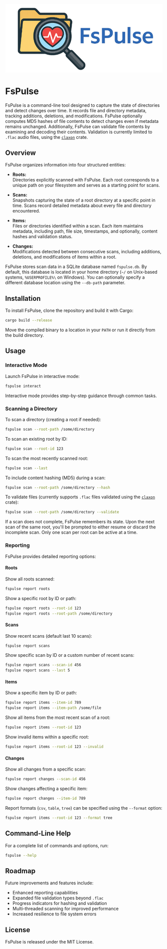 <img src="https://raw.githubusercontent.com/gtunes-dev/fspulse/main/assets/splash.png" alt="banner with image of folder and magnifying glass">

# FsPulse

FsPulse is a command-line tool designed to capture the state of directories and detect changes over time. It records file and directory metadata, tracking additions, deletions, and modifications. FsPulse optionally computes MD5 hashes of file contents to detect changes even if metadata remains unchanged. Additionally, FsPulse can validate file contents by examining and decoding their contents. Validation is currently limited to `.flac` audio files, using the [`claxon`](https://github.com/ruuda/claxon) crate.

## Overview

FsPulse organizes information into four structured entities:

- **Roots:**  
  Directories explicitly scanned with FsPulse. Each root corresponds to a unique path on your filesystem and serves as a starting point for scans.

- **Scans:**  
  Snapshots capturing the state of a root directory at a specific point in time. Scans record detailed metadata about every file and directory encountered.

- **Items:**  
  Files or directories identified within a scan. Each item maintains metadata, including path, file size, timestamps, and optionally, content hashes and validation status.

- **Changes:**  
  Modifications detected between consecutive scans, including additions, deletions, and modifications of items within a root.

FsPulse stores scan data in a SQLite database named `fspulse.db`. By default, this database is located in your home directory (`~/` on Unix-based systems, `%USERPROFILE%\` on Windows). You can optionally specify a different database location using the `--db-path` parameter.

## Installation

To install FsPulse, clone the repository and build it with Cargo:

```sh
cargo build --release
```

Move the compiled binary to a location in your `PATH` or run it directly from the build directory.

## Usage

### Interactive Mode

Launch FsPulse in interactive mode:

```sh
fspulse interact
```

Interactive mode provides step-by-step guidance through common tasks.

### Scanning a Directory

To scan a directory (creating a root if needed):

```sh
fspulse scan --root-path /some/directory
```

To scan an existing root by ID:

```sh
fspulse scan --root-id 123
```

To scan the most recently scanned root:

```sh
fspulse scan --last
```

To include content hashing (MD5) during a scan:

```sh
fspulse scan --root-path /some/directory --hash
```

To validate files (currently supports `.flac` files validated using the [`claxon`](https://github.com/ruuda/claxon) crate):

```sh
fspulse scan --root-path /some/directory --validate
```

If a scan does not complete, FsPulse remembers its state. Upon the next scan of the same root, you'll be prompted to either resume or discard the incomplete scan. Only one scan per root can be active at a time.

### Reporting

FsPulse provides detailed reporting options:

#### Roots

Show all roots scanned:

```sh
fspulse report roots
```

Show a specific root by ID or path:

```sh
fspulse report roots --root-id 123
fspulse report roots --root-path /some/directory
```

#### Scans

Show recent scans (default last 10 scans):

```sh
fspulse report scans
```

Show specific scan by ID or a custom number of recent scans:

```sh
fspulse report scans --scan-id 456
fspulse report scans --last 5
```

#### Items

Show a specific item by ID or path:

```sh
fspulse report items --item-id 789
fspulse report items --item-path /some/file
```

Show all items from the most recent scan of a root:

```sh
fspulse report items --root-id 123
```

Show invalid items within a specific root:

```sh
fspulse report items --root-id 123 --invalid
```

#### Changes

Show all changes from a specific scan:

```sh
fspulse report changes --scan-id 456
```

Show changes affecting a specific item:

```sh
fspulse report changes --item-id 789
```

Report formats (`csv`, `table`, `tree`) can be specified using the `--format` option:

```sh
fspulse report items --root-id 123 --format tree
```

## Command-Line Help

For a complete list of commands and options, run:

```sh
fspulse --help
```

## Roadmap

Future improvements and features include:

- Enhanced reporting capabilities
- Expanded file validation types beyond `.flac`
- Progress indicators for hashing and validation
- Multi-threaded scanning for improved performance
- Increased resilience to file system errors

## License

FsPulse is released under the MIT License.

